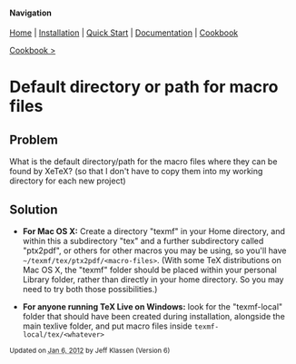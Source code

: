 #### Navigation

[Home](../home/README.md)  | [Installation](../installation/README.md) | [Quick Start](../quick-start/README.md) | [Documentation](../documentation/README.md) | [Cookbook ](../documentation/README.md) 

[Cookbook >](../README.md) 

# <span class="entry-title">Default directory or path for macro files</span>


## <a name="TOC-Problem">Problem</a>

<a name="TOC-Problem">

What is the default directory/path for the macro files where they can be found by XeTeX? (so that I don't have to copy them into my working directory for each new project)

</a>

## <a name="TOC-Problem"></a><a name="TOC-Solution">Solution</a>

<a name="TOC-Solution">

*   **For Mac OS X:** Create a directory "texmf" in your Home directory, and within this a subdirectory "tex" and a further subdirectory called "ptx2pdf", or others for other macros you may be using, so you'll have `~/texmf/tex/ptx2pdf/<macro-files>`. (With some TeX distributions on Mac OS X, the "texmf" folder should be placed within your personal Library folder, rather than directly in your home directory. So you may need to try both those possibilities.)  

*   **For anyone running TeX Live on Windows:** look for the "texmf-local" folder that should have been created during installation, alongside the main texlive folder, and put macro files inside `texmf-local/tex/<whatever>`

</a>

<a name="TOC-Solution"></a></td>


<small>Updated on <abbr class="updated" title="2012-01-06T15:26:08.702Z">Jan 6, 2012</abbr> by <span class="author"><span class="vcard">Jeff Klassen</span> </span>(Version <span class="sites:revision">6</span>)</small>  

